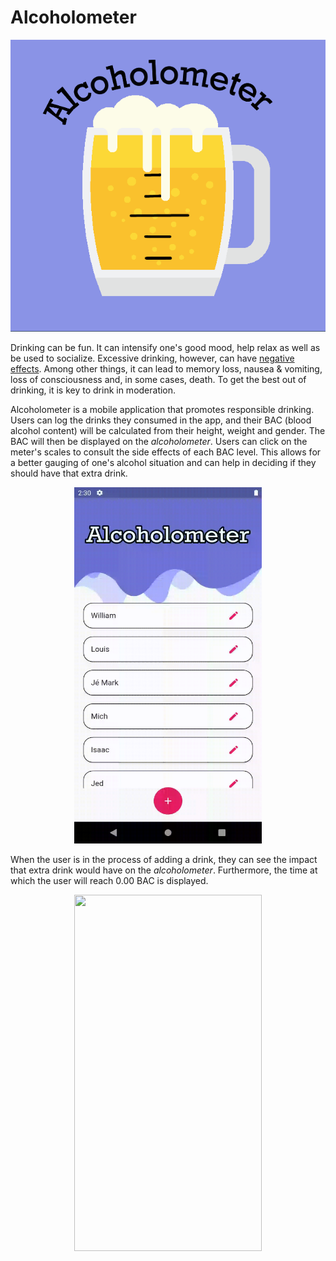 # Alcoholometer


<p align="center">
  <img src="/assets/logo3.png" />
</p>


Drinking can be fun. It can intensify one's good mood, help relax as well as be used to socialize. Excessive drinking, however, can have [negative effects](https://www.alcohol.org/effects/blood-alcohol-concentration/). Among other things, it can lead to memory loss, nausea & vomiting, loss of consciousness and, in some cases, death. To get the best out of drinking, it is key to drink in moderation. 

Alcoholometer is a mobile application that promotes responsible drinking. Users can log the drinks they consumed in the app, and their BAC (blood alcohol content) will be calculated from their height, weight and gender. The BAC will then be displayed on the *alcoholometer*. Users can click on the meter's scales to consult the side effects of each BAC level. This allows for a better gauging of one's alcohol situation and can help in deciding if they should have that extra drink.

<p align="center">
  <img src="/assets/add_drink.gif" width="300" height="570"/>
</p>

When the user is in the process of adding a drink, they can see the impact that extra drink would have on the *alcoholometer*. Furthermore, the time at which the user will reach 0.00 BAC is displayed.

<p align="center">
  <img src="/assets/bac_effects.gif" width="300" height="570"/>
</p>
